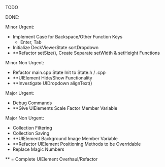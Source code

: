 TODO

DONE:

Minor Urgent:
- Implement Case for Backspace/Other Function Keys
    - Enter, Tab
- Initialize DeckViewerState sortDropdown
- **Refactor setSize(), Create Separate setWidth & setHeight Functions

Minor Non Urgent:
- Refactor main.cpp State Init to State.h / .cpp
- **UIElement Hide/Show Functionality
- **Investigate UIDropdown alignText()

Major Urgent:
- Debug Commands
- **Give UIElements Scale Factor Member Variable

Major Non Urgent:
- Collection Filtering
- Collection Saving
- **UIElement Background Image Member Variable
- **Refactor UIElement Positioning Methods to be Overridable
- Replace Magic Numbers

** = Complete UIElement Overhaul/Refactor